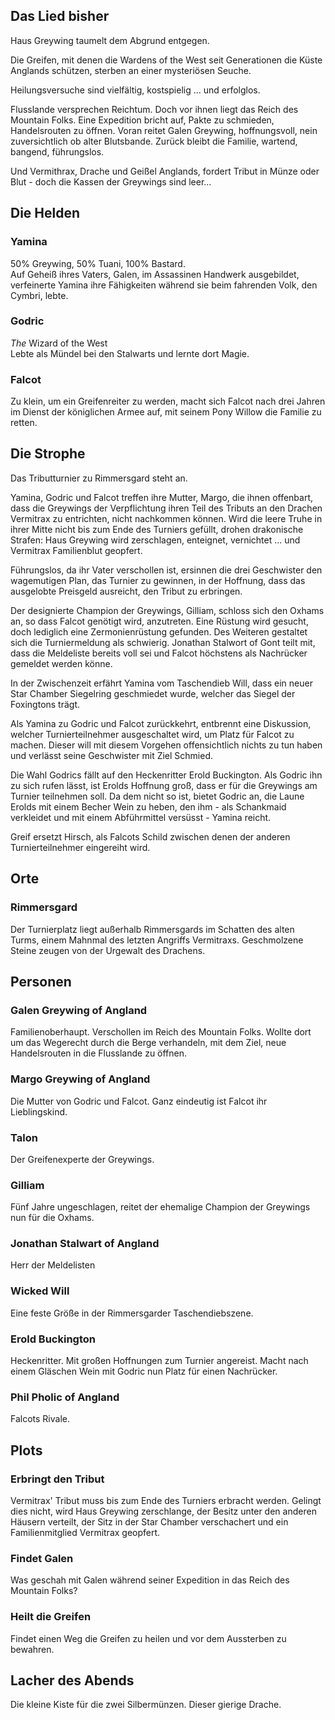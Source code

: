## Das Lied bisher
Haus Greywing taumelt dem Abgrund entgegen.

Die Greifen, mit denen die Wardens of the West seit Generationen die Küste Anglands schützen, sterben an einer mysteriösen Seuche.

Heilungsversuche sind vielfältig, kostspielig ... und erfolglos.

Flusslande versprechen Reichtum. Doch vor ihnen liegt das Reich des Mountain Folks. Eine Expedition bricht auf, Pakte zu schmieden, Handelsrouten zu öffnen. Voran reitet Galen Greywing, hoffnungsvoll, nein zuversichtlich ob alter Blutsbande. Zurück bleibt die Familie, wartend, bangend, führungslos.

Und Vermithrax, Drache und Geißel Anglands, fordert Tribut in Münze oder Blut - doch die Kassen der Greywings sind leer...

## Die Helden
### Yamina
50% Greywing, 50% Tuani, 100% Bastard.   
Auf Geheiß ihres Vaters, Galen, im Assassinen Handwerk ausgebildet, verfeinerte Yamina ihre Fähigkeiten während sie beim fahrenden Volk, den Cymbri, lebte.

### Godric
_The_ Wizard of the West   
Lebte als Mündel bei den Stalwarts und lernte dort Magie.

### Falcot
Zu klein, um ein Greifenreiter zu werden, macht sich Falcot nach drei Jahren im Dienst der königlichen Armee auf, mit seinem Pony Willow die Familie zu retten.

## Die Strophe
Das Tributturnier zu Rimmersgard steht an.

Yamina, Godric und Falcot treffen ihre Mutter, Margo, die ihnen offenbart, dass die Greywings der Verpflichtung ihren Teil des Tributs an den Drachen Vermitrax zu entrichten, nicht nachkommen können. Wird die leere Truhe in ihrer Mitte nicht bis zum Ende des Turniers gefüllt, drohen drakonische Strafen: Haus Greywing wird zerschlagen, enteignet, vernichtet ... und Vermitrax Familienblut geopfert.

Führungslos, da ihr Vater verschollen ist, ersinnen die drei Geschwister den wagemutigen Plan, das Turnier zu gewinnen, in der Hoffnung, dass das ausgelobte Preisgeld ausreicht, den Tribut zu erbringen.

Der designierte Champion der Greywings, Gilliam, schloss sich den Oxhams an, so dass Falcot genötigt wird, anzutreten. Eine Rüstung wird gesucht, doch lediglich eine Zermonienrüstung gefunden. Des Weiteren gestaltet sich die Turniermeldung als schwierig. Jonathan Stalwort of Gont teilt mit, dass die Meldeliste bereits voll sei und Falcot höchstens als Nachrücker gemeldet werden könne.

In der Zwischenzeit erfährt Yamina vom Taschendieb Will, dass ein neuer Star Chamber Siegelring geschmiedet wurde, welcher das Siegel der Foxingtons trägt.

Als Yamina zu Godric und Falcot zurückkehrt, entbrennt eine Diskussion, welcher Turnierteilnehmer ausgeschaltet wird, um Platz für Falcot zu machen. Dieser will mit diesem Vorgehen offensichtlich nichts zu tun haben und verlässt seine Geschwister mit Ziel Schmied.

Die Wahl Godrics fällt auf den Heckenritter Erold Buckington. Als Godric ihn zu sich rufen lässt, ist Erolds Hoffnung groß, dass er für die Greywings am Turnier teilnehmen soll. Da dem nicht so ist, bietet Godric an, die Laune Erolds mit einem Becher Wein zu heben, den ihm - als Schankmaid verkleidet und mit einem Abführmittel versüsst - Yamina reicht.

Greif ersetzt Hirsch, als Falcots Schild zwischen denen der anderen Turnierteilnehmer eingereiht wird.

## Orte
### Rimmersgard
Der Turnierplatz liegt außerhalb Rimmersgards im Schatten des alten Turms, einem Mahnmal des letzten Angriffs Vermitraxs. Geschmolzene Steine zeugen von der Urgewalt des Drachens.

## Personen
### Galen Greywing of Angland
Familienoberhaupt. Verschollen im Reich des Mountain Folks. Wollte dort um das Wegerecht durch die Berge verhandeln, mit dem Ziel, neue Handelsrouten in die Flusslande zu öffnen.

### Margo Greywing of Angland
Die Mutter von Godric und Falcot. Ganz eindeutig ist Falcot ihr Lieblingskind.

### Talon
Der Greifenexperte der Greywings.

### Gilliam
Fünf Jahre ungeschlagen, reitet der ehemalige Champion der Greywings nun für die Oxhams.

### Jonathan Stalwart of Angland
Herr der Meldelisten

### Wicked Will
Eine feste Größe in der Rimmersgarder Taschendiebszene.

### Erold Buckington
Heckenritter. Mit großen Hoffnungen zum Turnier angereist. Macht nach einem Gläschen Wein mit Godric nun Platz für einen Nachrücker.

### Phil Pholic of Angland
Falcots Rivale.

## Plots

### Erbringt den Tribut
Vermitrax' Tribut muss bis zum Ende des Turniers erbracht werden.
Gelingt dies nicht, wird Haus Greywing zerschlange, der Besitz unter den anderen Häusern verteilt, der Sitz in der Star Chamber verschachert und ein Familienmitglied Vermitrax geopfert.

### Findet Galen
Was geschah mit Galen während seiner Expedition in das Reich des Mountain Folks?

### Heilt die Greifen
Findet einen Weg die Greifen zu heilen und vor dem Aussterben zu bewahren.

## Lacher des Abends
Die kleine Kiste für die zwei Silbermünzen. Dieser gierige Drache.
